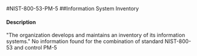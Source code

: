 #NIST-800-53-PM-5
##Information System Inventory
#### Description
"The organization develops and maintains an inventory of its information systems."
No information found for the combination of standard NIST-800-53 and control PM-5
